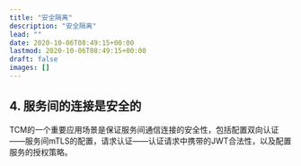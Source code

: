 ```yaml
---
title: "安全隔离"
description: "安全隔离"
lead: ""
date: 2020-10-06T08:49:15+00:00
lastmod: 2020-10-06T08:49:15+00:00
draft: false
images: []
---
```

## 4. 服务间的连接是安全的

TCM的一个重要应用场景是保证服务间通信连接的安全性，包括配置双向认证——服务间mTLS的配置，请求认证——认证请求中携带的JWT合法性，以及配置服务的授权策略。